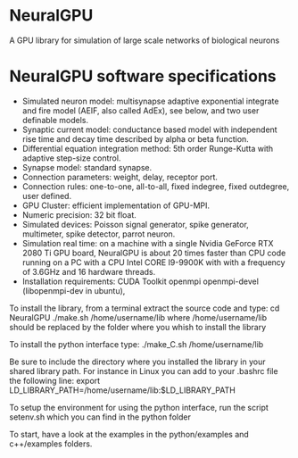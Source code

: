 # NeuralGPU
A GPU library for simulation of large scale networks of biological neurons

# NeuralGPU software specifications
* Simulated neuron model: multisynapse adaptive exponential integrate and fire model (AEIF, also called AdEx), see below, and two user definable models.
* Synaptic current model: conductance based model with independent rise time and decay time described by alpha or beta function.
* Differential equation integration method: 5th order Runge-Kutta with adaptive step-size control.
* Synapse model: standard synapse.
* Connection parameters: weight, delay, receptor port.
* Connection rules: one-to-one, all-to-all, fixed indegree, fixed outdegree, user defined.
* GPU Cluster: efficient implementation of GPU-MPI.
* Numeric precision: 32 bit float.
* Simulated devices: Poisson signal generator, spike generator, multimeter, spike detector, parrot neuron.
* Simulation real time: on a machine with a single Nvidia GeForce RTX 2080 Ti GPU board, NeuralGPU is about 20 times faster than CPU code running on a PC with a CPU Intel CORE I9-9900K with with a frequency of 3.6GHz and 16 hardware threads.
* Installation requirements:
CUDA Toolkit
openmpi
openmpi-devel (libopenmpi-dev in ubuntu),

To install the library, from a terminal extract the source code and  type:
cd NeuralGPU
./make.sh /home/username/lib
where /home/username/lib should be replaced by the folder where you whish to install the library

To install the python interface type:
./make_C.sh /home/username/lib

Be sure to include the directory where you installed the library in your
shared library path. For instance in Linux you can add to your .bashrc file
the following line:
export LD_LIBRARY_PATH=/home/username/lib:\$LD_LIBRARY_PATH

To setup the environment for using the python interface, run the script
setenv.sh
which you can find in the python folder

To start, have a look at the examples in the python/examples and c++/examples
folders.
